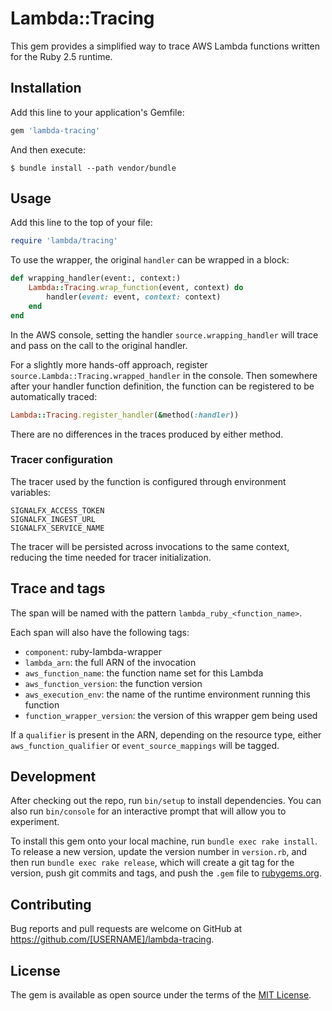 # Lambda::Tracing

This gem provides a simplified way to trace AWS Lambda functions written for the
Ruby 2.5 runtime.

## Installation

Add this line to your application's Gemfile:

```ruby
gem 'lambda-tracing'
```

And then execute:

    $ bundle install --path vendor/bundle

## Usage

Add this line to the top of your file:

```ruby
require 'lambda/tracing'
```

To use the wrapper, the original `handler` can be wrapped in a block:

```ruby
def wrapping_handler(event:, context:)
    Lambda::Tracing.wrap_function(event, context) do
        handler(event: event, context: context)
    end
end
```

In the AWS console, setting the handler `source.wrapping_handler` will trace and pass on the call to
the original handler.

For a slightly more hands-off approach, register `source.Lambda::Tracing.wrapped_handler`
in the console. Then somewhere after your handler function definition, the
function can be registered to be automatically traced:

```ruby
Lambda::Tracing.register_handler(&method(:handler))
```

There are no differences in the traces produced by either method.

### Tracer configuration

The tracer used by the function is configured through environment variables:

```
SIGNALFX_ACCESS_TOKEN
SIGNALFX_INGEST_URL
SIGNALFX_SERVICE_NAME
```

The tracer will be persisted across invocations to the same context, reducing the time needed for tracer initialization.

## Trace and tags

The span will be named with the pattern  `lambda_ruby_<function_name>`.

Each span will also have the following tags:
- `component`: ruby-lambda-wrapper
- `lambda_arn`: the full ARN of the invocation
- `aws_function_name`: the function name set for this Lambda
- `aws_function_version`: the function version
- `aws_execution_env`: the name of the runtime environment running this function
- `function_wrapper_version`: the version of this wrapper gem being used

If a `qualifier` is present in the ARN, depending on the resource type, either `aws_function_qualifier` or `event_source_mappings` will be tagged.

## Development

After checking out the repo, run `bin/setup` to install dependencies. You can also run `bin/console` for an interactive prompt that will allow you to experiment.

To install this gem onto your local machine, run `bundle exec rake install`. To release a new version, update the version number in `version.rb`, and then run `bundle exec rake release`, which will create a git tag for the version, push git commits and tags, and push the `.gem` file to [rubygems.org](https://rubygems.org).

## Contributing

Bug reports and pull requests are welcome on GitHub at https://github.com/[USERNAME]/lambda-tracing.

## License

The gem is available as open source under the terms of the [MIT License](https://opensource.org/licenses/MIT).
